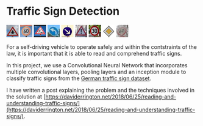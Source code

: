# Traffic Sign Detection

![alt text](https://github.com/davecerr/Traffic_Sign_Detection/blob/master/1test.png)
![alt text](https://github.com/davecerr/Traffic_Sign_Detection/blob/master/2test.png)
![alt text](https://github.com/davecerr/Traffic_Sign_Detection/blob/master/3test.png)
![alt text](https://github.com/davecerr/Traffic_Sign_Detection/blob/master/4test.png)
![alt text](https://github.com/davecerr/Traffic_Sign_Detection/blob/master/5test.png)
![alt text](https://github.com/davecerr/Traffic_Sign_Detection/blob/master/6test.png)
![alt text](https://github.com/davecerr/Traffic_Sign_Detection/blob/master/7test.png)
![alt text](https://github.com/davecerr/Traffic_Sign_Detection/blob/master/8test.png)
![alt text](https://github.com/davecerr/Traffic_Sign_Detection/blob/master/9test.png)

For a self-driving vehicle to operate safely and within the contstraints of the law, it is important that it is able to read and comprehend traffic signs.

In this project, we use a Convolutional Neural Network that incorporates multiple convolutional layers, pooling layers and an inception module to classify traffic signs from the [German traffic sign dataset](http://benchmark.ini.rub.de/?section=gtsrb&subsection=dataset).

I have written a post explaining the problem and the techniques involved in the solution at [https://daviderrington.net/2018/06/25/reading-and-understanding-traffic-signs/](https://daviderrington.net/2018/06/25/reading-and-understanding-traffic-signs/).
